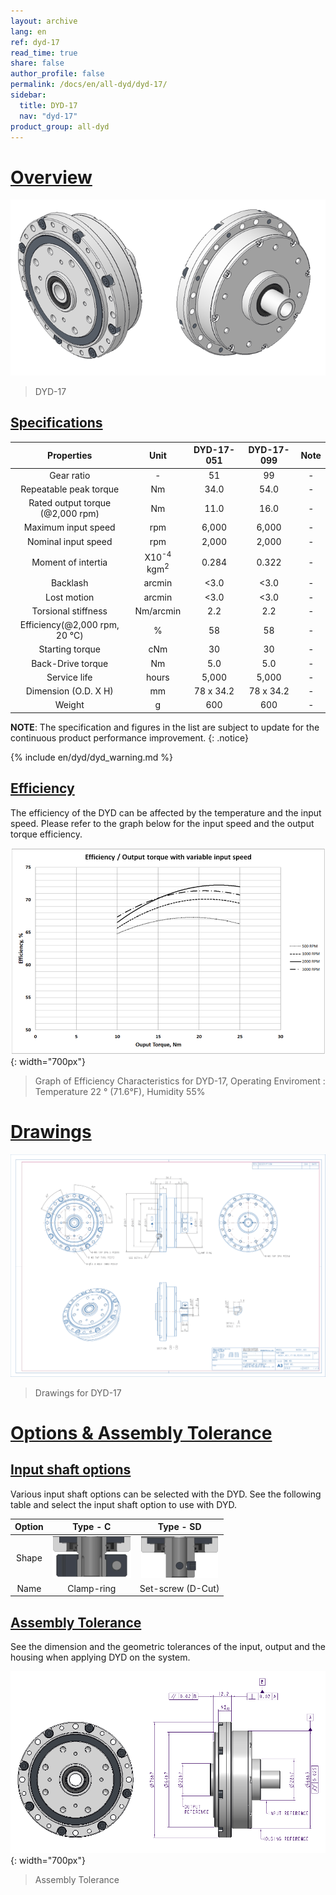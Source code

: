 ```yaml
---
layout: archive
lang: en
ref: dyd-17
read_time: true
share: false
author_profile: false
permalink: /docs/en/all-dyd/dyd-17/
sidebar:
  title: DYD-17
  nav: "dyd-17"
product_group: all-dyd
---
```


# [Overview](#overview)

![](/assets/images/dyd/dyd_17_product_image_01.png)

> DYD-17

## [Specifications](#specifications)

|             Properties              |               Unit               | DYD-17-051 | DYD-17-099 | Note |
|:-----------------------------------:|:--------------------------------:|:----------:|:----------:|:----:|
|             Gear ratio              |                -                 |     51     |     99     |  -   |
|       Repeatable peak torque        |                Nm                |    34.0    |    54.0    |  -   |
| Rated output torque<br>(@2,000 rpm) |                Nm                |    11.0    |    16.0    |  -   |
|         Maximum input speed         |               rpm                |   6,000    |   6,000    |  -   |
|         Nominal input speed         |               rpm                |   2,000    |   2,000    |  -   |
|         Moment of intertia          | X10<sup>-4</sup> kgm<sup>2</sup> |   0.284    |   0.322    |  -   |
|              Backlash               |              arcmin              |    <3.0    |    <3.0    |  -   |
|             Lost motion             |              arcmin              |    <3.0    |    <3.0    |  -   |
|         Torsional stiffness         |            Nm/arcmin             |    2.2     |    2.2     |  -   |
| Efficiency(@2,000 rpm, 20 &#8451;)  |                %                 |     58     |     58     |  -   |
|           Starting torque           |               cNm                |     30     |     30     |  -   |
|          Back-Drive torque          |                Nm                |    5.0     |    5.0     |  -   |
|            Service life             |              hours               |   5,000    |   5,000    |  -   |
|        Dimension (O.D. X H)         |                mm                | 78 x 34.2  | 78 x 34.2  |  -   |
|               Weight                |                g                 |    600     |    600     |  -   |

**NOTE**: The specification and figures in the list are subject to update for the continuous product performance improvement.
{: .notice}

{% include en/dyd/dyd_warning.md %}

## [Efficiency](#efficiency)

The efficiency of the DYD can be affected by the temperature and the input speed. Please refer to the graph below for the input speed and the output torque efficiency.

![](/assets/images/dyd/dyd_17_efficiency.png){: width="700px"}

> Graph of Efficiency Characteristics for DYD-17, Operating Enviroment : Temperature 22 &deg; (71.6&deg;F), Humidity 55%

# [Drawings](#drawings)

![](/assets/images/dyd/dyd_17_drawings.png)

> Drawings for DYD-17 

# [Options & Assembly Tolerance](#options--assembly-tolerance)

## [Input shaft options](#input-shaft-options)

Various input shaft options can be selected with the DYD. See the following table and select the input shaft option to use with DYD. 

| Option |                Type - C                |                Type - SD                |
|:------:|:--------------------------------------:|:---------------------------------------:|
| Shape  | ![](/assets/images/dyd/dyd_c_type.png) | ![](/assets/images/dyd/dyd_sd_type.png) |
|  Name  |               Clamp-ring               |            Set-screw (D-Cut)            |

## [Assembly Tolerance](#assembly-tolerance)

See the dimension and the geometric tolerances of the input, output and the housing when applying DYD on the system.

![](/assets/images/dyd/dyd_17_assembly_tollerance_01.png){: width="700px"}

> Assembly Tolerance
